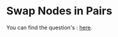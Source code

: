 # Swap Nodes in Pairs

You can find the question's :
<a href="https://leetcode.com/problems/swap-nodes-in-pairs/description/">here</a>.
